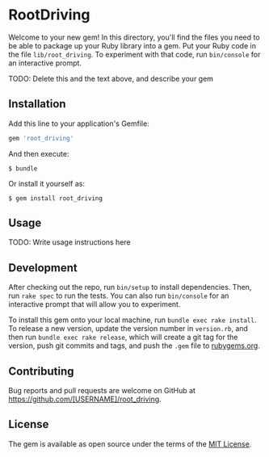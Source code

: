 # RootDriving

Welcome to your new gem! In this directory, you'll find the files you need to be able to package up your Ruby library into a gem. Put your Ruby code in the file `lib/root_driving`. To experiment with that code, run `bin/console` for an interactive prompt.

TODO: Delete this and the text above, and describe your gem

## Installation

Add this line to your application's Gemfile:

```ruby
gem 'root_driving'
```

And then execute:

    $ bundle

Or install it yourself as:

    $ gem install root_driving

## Usage

TODO: Write usage instructions here

## Development

After checking out the repo, run `bin/setup` to install dependencies. Then, run `rake spec` to run the tests. You can also run `bin/console` for an interactive prompt that will allow you to experiment.

To install this gem onto your local machine, run `bundle exec rake install`. To release a new version, update the version number in `version.rb`, and then run `bundle exec rake release`, which will create a git tag for the version, push git commits and tags, and push the `.gem` file to [rubygems.org](https://rubygems.org).

## Contributing

Bug reports and pull requests are welcome on GitHub at https://github.com/[USERNAME]/root_driving.


## License

The gem is available as open source under the terms of the [MIT License](http://opensource.org/licenses/MIT).

